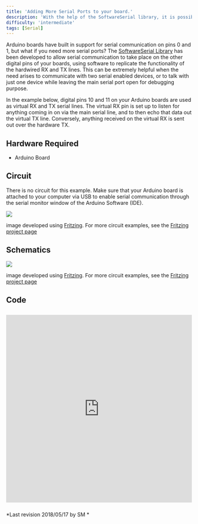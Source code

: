 ```yaml
---
title: 'Adding More Serial Ports to your board.'
description: 'With the help of the SoftwareSerial library, it is possible to create additional software serial ports on your Arduino board.'
difficulty: 'intermediate'
tags: [Serial]
---
```


Arduino boards have built in support for serial communication on pins 0 and 1, but what if you need more serial ports?  The [SoftwareSerial Library](https://www.arduino.cc/en/Reference/SoftwareSerial) has been developed to allow serial communication to take place on the other digital pins of your boards, using software to replicate the functionality of the hardwired RX and TX lines.  This can be extremely helpful when the need arises to communicate with two serial enabled devices, or to talk with just one device while leaving the main serial port open for debugging purpose.

In the example below, digital pins 10 and 11 on your Arduino boards are used as virtual RX and TX serial lines. The virtual RX pin is set up to listen for anything coming in on via the main serial line, and to then echo that data out the virtual TX line. Conversely, anything received on the virtual RX is sent out over the hardware TX.

## Hardware Required

- Arduino Board

## Circuit

There is no circuit for this example. Make sure that your Arduino board is attached to your computer via USB to enable serial communication through the serial monitor window of the Arduino Software (IDE).

![](assets/circuit.png)

image developed using [Fritzing](http://www.fritzing.org). For more circuit examples, see the [Fritzing project page](http://fritzing.org/projects/)

## Schematics

![](assets/schematic.png)

image developed using [Fritzing](http://www.fritzing.org). For more circuit examples, see the [Fritzing project page](http://fritzing.org/projects/)

## Code

<iframe src='https://create.arduino.cc/example/library/arc32%3A2.0.4%3Acuriesoftwareserial/Intel%5Chardware%5Carc32%5C2.0.4%5Clibraries%5CCurieSoftwareSerial%5Cexamples%5CSoftwareSerialExample/SoftwareSerialExample/preview?embed' style='height:510px;width:100%;margin:10px 0' frameborder='0'></iframe>


*Last revision 2018/05/17 by SM *
